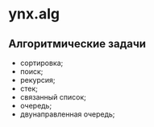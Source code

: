 # ynx.alg
## Алгоритмические задачи
- сортировка;
- поиск;
- рекурсия;
- стек;
- связанный список;
- очередь;
- двунаправленная очередь;
